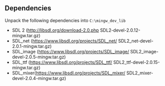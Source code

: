 
## Dependencies
Unpack the following dependencies into `C:\mingw_dev_lib`

* SDL 2 (http://libsdl.org/download-2.0.php SDL2-devel-2.0.12-mingw.tar.gz)
* SDL_net (https://www.libsdl.org/projects/SDL_net/ SDL2_net-devel-2.0.1-mingw.tar.gz)
* SDL_image (https://www.libsdl.org/projects/SDL_image/ SDL2_image-devel-2.0.5-mingw.tar.gz)
* SDL_ttf (https://www.libsdl.org/projects/SDL_ttf/ SDL2_ttf-devel-2.0.15-mingw.tar.gz)
* SDL_mixer(https://www.libsdl.org/projects/SDL_mixer/ SDL2_mixer-devel-2.0.4-mingw.tar.gz)